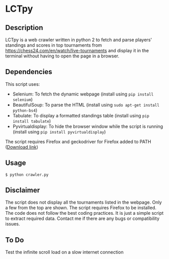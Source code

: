 # LCTpy

## Description
LCTpy is a web crawler written in python 2 to fetch and parse players' standings and scores in top tournaments from https://chess24.com/en/watch/live-tournaments and display it in the terminal without having to open the page in a browser.

## Dependencies
This script uses:
* Selenium: To fetch the dynamic webpage (install using `pip install selenium`)
* BeautifulSoup: To parse the HTML (install using `sudo apt-get install python-bs4`)
* Tabulate: To display a formatted standings table (install using `pip install tabulate`)
* Pyvirtualdisplay: To hide the browser window while the script is running (install using `pip install pyvirtualdisplay`)

The script requires Firefox and geckodriver for Firefox added to PATH ([Download link](https://github.com/mozilla/geckodriver/releases))

## Usage
```
$ python crawler.py
```

## Disclaimer
The script does not display all the tournaments listed in the webpage. Only a few from the top are shown. 
The script requires Firefox to be installed.
The code does not follow the best coding practices. It is just a simple script to extract required data. 
Contact me if there are any bugs or compatibility issues.

## To Do
Test the infinite scroll load on a slow internet connection
